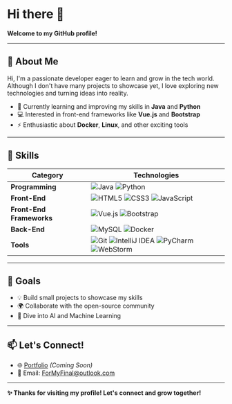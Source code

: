 # Hi there 👋  
**Welcome to my GitHub profile!**  

---

## 🌟 About Me  
Hi, I'm a passionate developer eager to learn and grow in the tech world.  
Although I don't have many projects to showcase yet, I love exploring new technologies and turning ideas into reality.  

- 🌱 Currently learning and improving my skills in **Java** and **Python**  
- 💻 Interested in front-end frameworks like **Vue.js** and **Bootstrap**  
- ⚡ Enthusiastic about **Docker**, **Linux**, and other exciting tools  

---

## 🔧 Skills  
| **Category**         | **Technologies**                                                                                                                      |
|-----------------------|--------------------------------------------------------------------------------------------------------------------------------------|
| **Programming**       | ![Java](https://img.shields.io/badge/-Java-007396?style=flat-square&logo=java&logoColor=white) ![Python](https://img.shields.io/badge/-Python-3776AB?style=flat-square&logo=python&logoColor=white) |
| **Front-End**         | ![HTML5](https://img.shields.io/badge/-HTML5-E34F26?style=flat-square&logo=html5&logoColor=white) ![CSS3](https://img.shields.io/badge/-CSS3-1572B6?style=flat-square&logo=css3&logoColor=white) ![JavaScript](https://img.shields.io/badge/-JavaScript-F7DF1E?style=flat-square&logo=javascript&logoColor=black) |
| **Front-End Frameworks** | ![Vue.js](https://img.shields.io/badge/-Vue.js-4FC08D?style=flat-square&logo=vue.js&logoColor=white) ![Bootstrap](https://img.shields.io/badge/-Bootstrap-7952B3?style=flat-square&logo=bootstrap&logoColor=white) |
| **Back-End**          | ![MySQL](https://img.shields.io/badge/-MySQL-4479A1?style=flat-square&logo=mysql&logoColor=white) ![Docker](https://img.shields.io/badge/-Docker-2496ED?style=flat-square&logo=docker&logoColor=white) |
| **Tools**             | ![Git](https://img.shields.io/badge/-Git-F05032?style=flat-square&logo=git&logoColor=white) ![IntelliJ IDEA](https://img.shields.io/badge/-IntelliJ%20IDEA-000000?style=flat-square&logo=intellij-idea&logoColor=white) ![PyCharm](https://img.shields.io/badge/-PyCharm-000000?style=flat-square&logo=pycharm&logoColor=white) ![WebStorm](https://img.shields.io/badge/-WebStorm-000000?style=flat-square&logo=webstorm&logoColor=white)|

---

## 🎯 Goals  
- 💡 Build small projects to showcase my skills  
- 🌍 Collaborate with the open-source community  
- 🚀 Dive into AI and Machine Learning  

---

## 📫 Let's Connect!  
- 🌐 [Portfolio](#) *(Coming Soon)* 
- 📮 Email: ForMyFinal@outlook.com

---

**✨ Thanks for visiting my profile! Let's connect and grow together!**  

